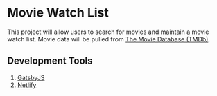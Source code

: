 # Movie Watch List

This project will allow users to search for movies and maintain a movie watch list. Movie data will be pulled from [The Movie Database (TMDb)](https://www.themoviedb.org/).

## Development Tools

1. [GatsbyJS](https://www.gatsbyjs.com/)
1. [Netlify](https://www.netlify.com/)
